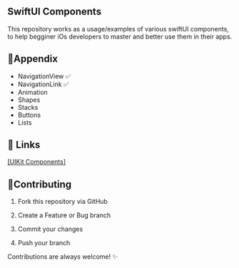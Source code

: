 ## SwiftUI Components 
This repository works as a usage/examples of various swiftUI components, to help begginer iOs developers to master and better use them in their apps.
## 📝Appendix

- NavigationView ✅
- NavigationLink ✅
- Animation
- Shapes
- Stacks
- Buttons
- Lists


## 🔗 Links
[[UIKit Components]](https://github.com/MoysesAz/UiKitHelloWorlds)

## 📍Contributing


1. Fork this repository via GitHub

2. Create a Feature or Bug branch

3. Commit your changes

4. Push your branch


Contributions are always welcome! ✨


